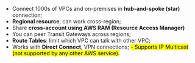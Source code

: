 - Connect 1000s of VPCs and on-premises in **hub-and-spoke (star)** connection;
- **Regional resource**, can work cross-region;
- Share **cross-account using AWS RAM (Resource Access Manager)**
- You can peer Transit Gateways across regions;
- **Route Tables**: limit which VPC can talk with other VPC;
- Works with **Direct Connect**, VPN connections;
<mark class="hltr-green">- Supports IP Multicast (not supported by any other AWS service).</mark>
